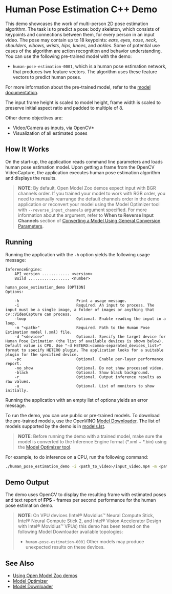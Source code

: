 # Human Pose Estimation C++ Demo

This demo showcases the work of multi-person 2D pose estimation algorithm. The task is to predict a pose: body skeleton, which consists of keypoints and connections between them, for every person in an input video. The pose may contain up to 18 keypoints: *ears, eyes, nose, neck, shoulders, elbows, wrists, hips, knees*, and *ankles*. Some of potential use cases of the algorithm are action recognition and behavior understanding. You can use the following pre-trained model with the demo:

* `human-pose-estimation-0001`, which is a human pose estimation network, that produces two feature vectors. The algorithm uses these feature vectors to predict human poses.

For more information about the pre-trained model, refer to the [model documentation](../../models/intel/index.md).

The input frame height is scaled to model height, frame width is scaled to preserve initial aspect ratio and padded to multiple of 8.

Other demo objectives are:
* Video/Camera as inputs, via OpenCV*
* Visualization of all estimated poses

## How It Works

On the start-up, the application reads command line parameters and loads human pose estimation model. Upon getting a frame from the OpenCV VideoCapture, the application executes human pose estimation algorithm and displays the results.

> **NOTE**: By default, Open Model Zoo demos expect input with BGR channels order. If you trained your model to work with RGB order, you need to manually rearrange the default channels order in the demo application or reconvert your model using the Model Optimizer tool with `--reverse_input_channels` argument specified. For more information about the argument, refer to **When to Reverse Input Channels** section of [Converting a Model Using General Conversion Parameters](https://docs.openvinotoolkit.org/latest/_docs_MO_DG_prepare_model_convert_model_Converting_Model_General.html).

## Running

Running the application with the `-h` option yields the following usage message:
```
InferenceEngine:
    API version ............ <version>
    Build .................. <number>

human_pose_estimation_demo [OPTION]
Options:

    -h                         Print a usage message.
    -i                         Required. An input to process. The input must be a single image, a folder of images or anything that cv::VideoCapture can process.
    -loop                      Optional. Enable reading the input in a loop.
    -m "<path>"                Required. Path to the Human Pose Estimation model (.xml) file.
    -d "<device>"              Optional. Specify the target device for Human Pose Estimation (the list of available devices is shown below). Default value is CPU. Use "-d HETERO:<comma-separated_devices_list>" format to specify HETERO plugin. The application looks for a suitable plugin for the specified device.
    -pc                        Optional. Enable per-layer performance report.
    -no_show                   Optional. Do not show processed video.
    -black                     Optional. Show black background.
    -r                         Optional. Output inference results as raw values.
    -u                         Optional. List of monitors to show initially.
```

Running the application with an empty list of options yields an error message.

To run the demo, you can use public or pre-trained models. To download the pre-trained models, use the OpenVINO [Model Downloader](../../tools/downloader/README.md). The list of models supported by the demo is in [models.lst](./models.lst).

> **NOTE**: Before running the demo with a trained model, make sure the model is converted to the Inference Engine format (\*.xml + \*.bin) using the [Model Optimizer tool](https://docs.openvinotoolkit.org/latest/_docs_MO_DG_Deep_Learning_Model_Optimizer_DevGuide.html).

For example, to do inference on a CPU, run the following command:

```sh
./human_pose_estimation_demo -i <path_to_video>/input_video.mp4 -m <path_to_model>/human-pose-estimation-0001.xml -d CPU
```

## Demo Output

The demo uses OpenCV to display the resulting frame with estimated poses and text report of **FPS** - frames per second performance for the human pose estimation demo.
> **NOTE**: On VPU devices (Intel® Movidius™ Neural Compute Stick, Intel® Neural Compute Stick 2, and Intel® Vision Accelerator Design with Intel® Movidius™ VPUs) this demo has been tested on the following Model Downloader available topologies:
>* `human-pose-estimation-0001`
> Other models may produce unexpected results on these devices.

## See Also
* [Using Open Model Zoo demos](../README.md)
* [Model Optimizer](https://docs.openvinotoolkit.org/latest/_docs_MO_DG_Deep_Learning_Model_Optimizer_DevGuide.html)
* [Model Downloader](../../tools/downloader/README.md)

